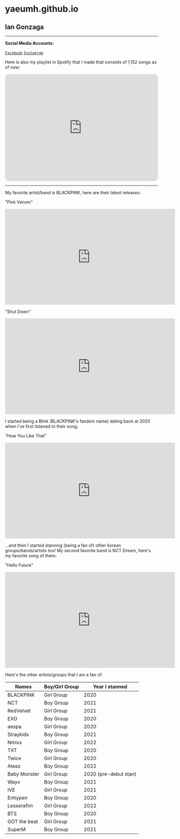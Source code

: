 # yaeumh.github.io
## Ian Gonzaga

---

**Social Media Accounts:**

[`Facebook`](https://www.facebook.com/yaeumh)
[`Instagram`](https://www.instagram.com/yaeumh/)

Here is also my playlist in Spotify that I made that consists of 1,152 songs as of now:

<iframe style="border-radius:12px" src="https://open.spotify.com/embed/playlist/7FE3FBtknUUm9h4RdMYwKK?utm_source=generator" width="100%" height="352" frameBorder="0" allowfullscreen="" allow="autoplay; clipboard-write; encrypted-media; fullscreen; picture-in-picture" loading="lazy"></iframe>

---


My favorite artist/band is BLACKPINK, here are their latest releases:

"Pink Venom"

<iframe width="560" height="315" src="https://www.youtube.com/embed/gQlMMD8auMs" title="YouTube video player" frameborder="0" allow="accelerometer; autoplay; clipboard-write; encrypted-media; gyroscope; picture-in-picture; web-share" allowfullscreen></iframe>


"Shut Down"

<iframe width="560" height="315" src="https://www.youtube.com/embed/POe9SOEKotk" title="YouTube video player" frameborder="0" allow="accelerometer; autoplay; clipboard-write; encrypted-media; gyroscope; picture-in-picture; web-share" allowfullscreen></iframe>

I started being a Blink (BLACKPINK's fandom name) dating back at 2020 when I've first listened to their song;

"How You Like That"

<iframe width="560" height="315" src="https://www.youtube.com/embed/ioNng23DkIM" title="YouTube video player" frameborder="0" allow="accelerometer; autoplay; clipboard-write; encrypted-media; gyroscope; picture-in-picture; web-share" allowfullscreen></iframe>

...and then I started stanning (being a fan of) other korean groups/bands/artists too!
My second favorite band is NCT Dream, here's my favorite song of them:

"Hello Future"

<iframe width="560" height="315" src="https://www.youtube.com/embed/QPUjV7epJqE" title="YouTube video player" frameborder="0" allow="accelerometer; autoplay; clipboard-write; encrypted-media; gyroscope; picture-in-picture; web-share" allowfullscreen></iframe>

Here's the other artists/groups that I am a fan of:

| Names | Boy/Girl Group | Year I stanned |
| ---- | ---- | ---- |
BLACKPINK | Girl Group | 2020 |
NCT | Boy Group | 2021 |
RedVelvet | Girl Group | 2021 |
EXO | Boy Group | 2020 |
aespa | Girl Group | 2020 |
Straykids | Boy Group | 2021 |
Nmixx | Girl Group | 2022 |
TXT | Boy Group | 2020 |
Twice | Girl Group | 2020 |
Ateez | Boy Group | 2022 |
Baby Monster | Girl Group | 2020 (pre-debut stan) |
Wayv | Boy Group | 2021 |
IVE | Girl Group | 2021 |
Enhypen | Boy Group | 2020 |
Lesserafim | Girl Group | 2022 |
BTS | Boy Group | 2020 |
GOT the beat | Girl Group | 2021 |
SuperM | Boy Group | 2021 |
